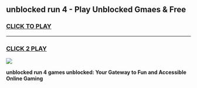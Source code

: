 
## unblocked run 4 - Play Unblocked Gmaes & Free
<h3>
<a href="https://news.freeplayer.one?title=unblocked_run_4&ref=16F">CLICK TO PLAY</a></h3>
<hr>

<h3>
<a href="https://news.freeplayer.one?title=unblocked_run_4&ref=16F">CLICK 2 PLAY</a>
  
</h3>

<a href="https://news.freeplayer.one?title=unblocked_run_4&ref=16F/"><img src="https://clearcache.store/games.png"></a>


**unblocked run 4 games unblocked: Your Gateway to Fun and Accessible Online Gaming**
